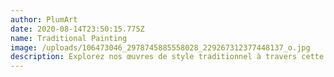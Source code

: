```yaml
---
author: PlumArt
date: 2020-08-14T23:50:15.775Z
name: Traditional Painting
image: /uploads/106473046_2978745885558028_229267312377448137_o.jpg
description: Explorez nos œuvres de style traditionnel à travers cette aire
---
```

